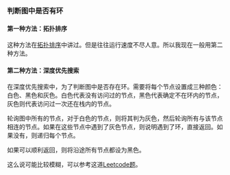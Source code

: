 ### **判断图中是否有环**

#### 第一种方法：拓扑排序

这种方法在[拓扑排序](拓扑排序.md)中讲过。但是往往运行速度不尽人意。所以我现在一般用第二种方法。

#### **第二种方法：深度优先搜索**

在深度优先搜索中，为了判断图中是否存在环。需要将每个节点设置成三种颜色：白色、黑色和灰色。白色代表没有访问过的节点，黑色代表确定不在环内的节点，灰色则代表访问过一次还在栈内的节点。

轮询图中所有的节点，对于白色的节点，则将其判为灰色，然后轮询所有与该节点相连的节点。如果在这些节点中遇到了灰色节点，则说明遇到了环，直接返回。如果没有，则递归每个节点。

如果可以顺利返回，则将沿途所有节点都设为黑色。

这么说可能比较模糊，可以参考这道[Leetcode题](../leetcode/eventualSafeNodes.cpp)。
